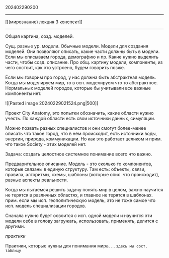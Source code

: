 202402290200
***
[[(мирознание) лекция 3 конспект]]
***
Общая картина, созд. моделей.

Сущ. разные ур. модели.
Обычные модели.
Модели для создания моделей.
Они позволяют описать, какие части должны быть в модели.
Если мы описываем города, демографию и пр. 
Какие нужно выделить части, чтобы созд. описание.
Про общ. картину модели, компоненты, из чего состоит, как это устроено, будем говорить позже.

Если мы говорим про город, у нас должна быть абстрактная модель.
Когда мы моделируем мир, то в осн. моделируем что то абстрактное.
Нормальных моделей городов, которые бы учитывали все важные компоненты нет.

![[Pasted image 20240229021524.png|500]]

Проект City Anatomy, это попытки обозначить, какие области нужно учесть.
По каждой области есть свои источники данных, симуляции.

Можно позвать разных специалистов и они смогут более-менее описать что такое город, что в нём происходит, есть источники воды, энергии, природа, коммуникации.
Но как это работает целиком и прим. что такое Society - этих моделей нет.

Задача: 
создать целостное системное понимание всего что важно.

Предварительное описание.
Модель - это сколько то компонентов, которые связаны в единую структуру.
Там есть: объекты, связи, правила, алгоритмы, схемы, шаблоны (которые опис. что происходит), разные аспекты реальности.

Когда мы пытаемся решить задачу понять мир в целом, важно научится не терятся в различных областях, 
и главное не терятся в шаблонах.
прим. если мы исп. геополитическую модель, это не тоже самое что исп. модель специализации городов.

Сначала нужно будет освоится с исп. одной модели и научится эти модели себе в голову загружать, 
использовать, применять, делится с другими.

*практики*

Практики, которые нужны для понимания мира.
...
`здесь мы сост. таблицу`

